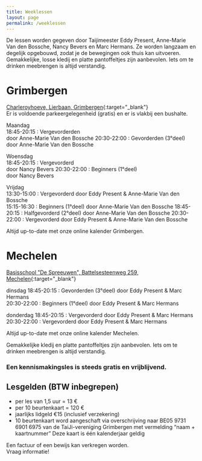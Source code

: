 ```yaml
---
title: Weeklessen
layout: page
permalink: /weeklessen
---
```


<link rel="stylesheet" href="https://unpkg.com/leaflet@1.4.0/dist/leaflet.css"
  integrity="sha512-puBpdR0798OZvTTbP4A8Ix/l+A4dHDD0DGqYW6RQ+9jxkRFclaxxQb/SJAWZfWAkuyeQUytO7+7N4QKrDh+drA=="
  crossorigin=""/>
<script src="https://unpkg.com/leaflet@1.4.0/dist/leaflet.js"
  integrity="sha512-QVftwZFqvtRNi0ZyCtsznlKSWOStnDORoefr1enyq5mVL4tmKB3S/EnC3rRJcxCPavG10IcrVGSmPh6Qw5lwrg=="
  crossorigin=""></script>


De lessen worden gegeven door Taijimeester Eddy Present, Anne-Marie Van den Bossche, Nancy Bevers en Marc Hermans. Ze worden langzaam en degelijk opgebouwd, zodat je de bewegingen ook thuis kan uitvoeren. Gemakkelijke, losse kledij en platte pantoffeltjes zijn aanbevolen. Iets om te drinken meebrengen is altijd verstandig.  


# Grimbergen
<!-- [Download Agenda Grimbergen 2019-2020 - pdf - 47kb](/flyers/Grimbergen_2019-2020.pdf){:target="_blank"}   -->

[Charleroyhoeve, Lierbaan, Grimbergen](https://goo.gl/maps/zuG3MTbFtg82){:target="_blank"}  
Er is voldoende parkeergelegenheid (gratis) en er is vlakbij een bushalte.  



Maandag  
18:45-20:15 : Vergevorderden <br>door Anne-Marie Van den Bossche
20:30-22:00 : Gevorderden  (3°deel) <br>door Anne-Marie Van den Bossche 

Woensdag  
18:45-20:15 : Vergevorderd <br>door Nancy Bevers
20:30-22:00 : Beginners (1°deel) <br>door Nancy Bevers

Vrijdag  
13:30-15:00 : Vergevorderd  door Eddy Present &amp; Anne-Marie Van den Bossche  
15:15-16:30 : Beginners (1°deel) door Anne-Marie Van den Bossche
18:45-20:15 : Halfgevorderd (2°deel) door Anne-Marie Van den Bossche
20:30-22:00 : Vergevorderd door Eddy Present &amp; Anne-Marie Van den Bossche

Altijd up-to-date met onze online kalender Grimbergen.


# Mechelen
<!-- [Download Agenda Mechelen 2019-2020 - pdf - 46kb](/flyers/Mechelen_2019-2020.pdf){:target="_blank"}   -->

[Basisschool "De Spreeuwen", Battelsesteenweg 259, Mechelen](https://maps.google.be/maps?q=51.030872,4.461348&hl=en&num=1&gl=BE&t=m&z=16){:target="_blank"}  


dinsdag
18:45-20:15 : Gevorderden  (3°deel) door Eddy Present &amp; Marc Hermans  
20:30-22:00 : Beginners (1°deel) door Eddy Present &amp; Marc Hermans  

donderdag
18:45-20:15 : Vergevorderd door Eddy Present &amp; Marc Hermans  
20:30-22:00 : Vergevorderd door Eddy Present &amp; Marc Hermans  

Altijd up-to-date met onze online kalender Mechelen.


Gemakkelijke kledij en platte pantoffeltjes zijn aanbevolen. Iets om te drinken meebrengen is altijd verstandig.

### Een kennismakingsles is steeds gratis en vrijblijvend.

## Lesgelden (BTW inbegrepen)
* per les van 1,5 uur = 13 &euro;
* per 10 beurtenkaart = 120 &euro; 
* jaarlijks lidgeld €15 (inclusief verzekering)
* 10 beurtenkaart word aangeschaft via overschrijving naar BE05 9731 6901 6975 van de TaiJi-vereniging Grimbergen met vermelding “naam + kaartnummer”
Deze kaart is één kalenderjaar geldig

Een factuur of een bewijs kan verkregen worden.  
Vraag informatie!


<div id="mapid" style="width: 100%; height: 400px;"></div>
<script>
	var mymap = L.map('mapid').setView([50.9889,4.3807], 11);

	L.tileLayer('https://api.tiles.mapbox.com/v4/{id}/{z}/{x}/{y}.png?access_token={accessToken}', {
		attribution: 'Map data &copy; <a href="https://www.openstreetmap.org/">OpenStreetMap</a> contributors, <a href="https://creativecommons.org/licenses/by-sa/2.0/">CC-BY-SA</a>, Imagery © <a href="https://www.mapbox.com/">Mapbox</a>',
		maxZoom: 18,
		id: 'mapbox.streets',
		accessToken: 'pk.eyJ1Ijoiam9hY2hpbXZkaCIsImEiOiJjanR4MDh5b2oyNm5zNDRsbGF6cTM5bzh1In0.OpFnYagI-skcvKS3OxC65w'
	}).addTo(mymap);

	var markerGrimbergen = L.marker([50.93568, 4.37484]).addTo(mymap);
	markerGrimbergen.bindPopup("Charleroyhoeve, Lierbaan, Grimbergen").openPopup();

	var markerMechelen = L.marker([51.03067, 4.45947]).addTo(mymap);
	markerMechelen.bindPopup("Basisschool De Spreeuwen, Battelsesteenweg 259, Mechelen").openPopup();
</script>
